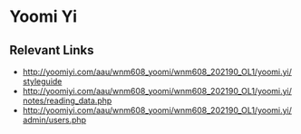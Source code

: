 # Yoomi Yi

## Relevant Links

- http://yoomiyi.com/aau/wnm608_yoomi/wnm608_202190_OL1/yoomi.yi/styleguide
- http://yoomiyi.com/aau/wnm608_yoomi/wnm608_202190_OL1/yoomi.yi/notes/reading_data.php
- http://yoomiyi.com/aau/wnm608_yoomi/wnm608_202190_OL1/yoomi.yi/admin/users.php
